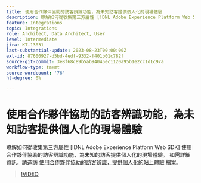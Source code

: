 ```yaml
---
title: 使用合作夥伴協助的訪客辨識功能，為未知訪客提供個人化的現場體驗
description: 瞭解如何從收集第三方屬性 [!DNL Adobe Experience Platform Web SDK] 使用合作夥伴協助的訪客辨識功能，為未知的訪客提供個人化的現場體驗。
feature: Integrations
topic: Integrations
role: Architect, Data Architect, User
level: Intermediate
jira: KT-13831
last-substantial-update: 2023-08-23T00:00:00Z
exl-id: 87600927-d5bd-4edf-9332-f401b01c782f
source-git-commit: 3e8f68c89b5ab94045ec1120a95b1e2cc1d1c97a
workflow-type: tm+mt
source-wordcount: '76'
ht-degree: 0%

---
```


# 使用合作夥伴協助的訪客辨識功能，為未知訪客提供個人化的現場體驗

瞭解如何從收集第三方屬性 [!DNL Adobe Experience Platform Web SDK] 使用合作夥伴協助的訪客辨識功能，為未知的訪客提供個人化的現場體驗。 如需詳細資訊，請造訪 [使用合作夥伴協助的訪客辨識，提供個人化的站上體驗](https://experienceleague.adobe.com/docs/experience-platform/rtcdp/use-cases/partner-data/onsite-personalization.html) 檔案。

>[!VIDEO](https://video.tv.adobe.com/v/3423076/?learn=on)
